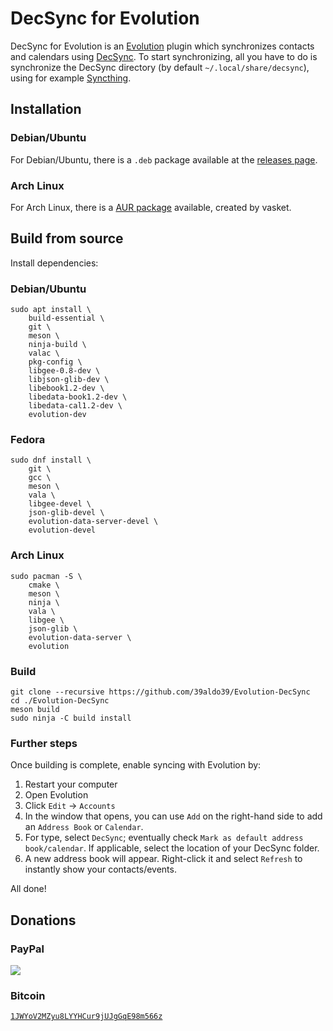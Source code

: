 DecSync for Evolution
=====================

DecSync for Evolution is an [Evolution](https://wiki.gnome.org/Apps/Evolution) plugin which synchronizes contacts and calendars using [DecSync](https://github.com/39aldo39/DecSync). To start synchronizing, all you have to do is synchronize the DecSync directory (by default `~/.local/share/decsync`), using for example [Syncthing](https://syncthing.net).

Installation
------------

### Debian/Ubuntu
For Debian/Ubuntu, there is a `.deb` package available at the [releases page](https://github.com/39aldo39/Evolution-DecSync/releases).

### Arch Linux
For Arch Linux, there is a [AUR package](https://aur.archlinux.org/packages/evolution-decsync) available, created by vasket.

Build from source
-----------------

Install dependencies:

### Debian/Ubuntu

```
sudo apt install \
	build-essential \
	git \
	meson \
	ninja-build \
	valac \
	pkg-config \
	libgee-0.8-dev \
	libjson-glib-dev \
	libebook1.2-dev \
	libedata-book1.2-dev \
	libedata-cal1.2-dev \
	evolution-dev
```

### Fedora
```
sudo dnf install \
	git \
	gcc \
	meson \
	vala \
	libgee-devel \
	json-glib-devel \
	evolution-data-server-devel \
	evolution-devel
```

### Arch Linux

```
sudo pacman -S \
	cmake \
	meson \
	ninja \
	vala \
	libgee \
	json-glib \
	evolution-data-server \
	evolution
```

### Build

```
git clone --recursive https://github.com/39aldo39/Evolution-DecSync
cd ./Evolution-DecSync
meson build
sudo ninja -C build install
```

### Further steps

Once building is complete, enable syncing with Evolution by:

1. Restart your computer
2. Open Evolution
3. Click `Edit` → `Accounts`
4. In the window that opens, you can use `Add` on the right-hand side to add an `Address Book` or `Calendar`.
5. For type, select `DecSync`; eventually check `Mark as default address book/calendar`. If applicable, select the location of your DecSync folder.
6. A new address book will appear. Right-click it and select `Refresh` to instantly show your contacts/events.

All done!


Donations
---------

### PayPal
[![](https://www.paypalobjects.com/en_US/i/btn/btn_donateCC_LG.gif)](https://www.paypal.com/cgi-bin/webscr?cmd=_s-xclick&hosted_button_id=4V96AFD3S4TPJ)

### Bitcoin
[`1JWYoV2MZyu8LYYHCur9jUJgGqE98m566z`](bitcoin:1JWYoV2MZyu8LYYHCur9jUJgGqE98m566z)
